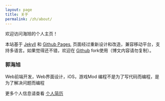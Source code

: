 ```yaml
---
layout: page
title: 关于
permalink: /zh/about/
---
```

欢迎访问海旭的个人主页！

本站基于 [Jekyll](http://jekyllrb.com/) 和 [Github Pages](https://pages.github.com/), 页面经过重新设计和改造，兼容移动平台，支持多语言。如果觉得还不错，欢迎在 [Github](https://github.com/hectorguo/hectorguo.github.io) fork使用（博文内容请勿复制）。

### 郭海旭

Web前端开发，Web界面设计，iOS，游戏Mod
编程不是为了写代码而编程，是为了解决问题而编程

更多个人信息请查看 [个人简历](/zh/resume)